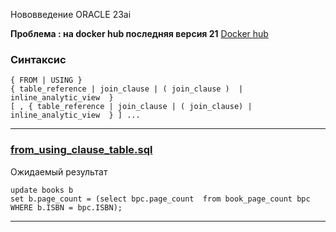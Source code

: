 Нововведение ORACLE 23ai

**Проблема : на docker hub последняя версия 21** 
[Docker hub](https://hub.docker.com/r/gvenzl/oracle-xe)

### Синтаксис 

    { FROM | USING }
    { table_reference | join_clause | ( join_clause )  | inline_analytic_view  }
    [ , { table_reference | join_clause | ( join_clause) | inline_analytic_view  } ] ...

-----------------------------------------------------------------

### [from_using_clause_table.sql](from_using_clause_table.sql)

Ожидаемый результат 

    update books b
    set b.page_count = (select bpc.page_count  from book_page_count bpc
    WHERE b.ISBN = bpc.ISBN);

-----------------------------------------------------------------


